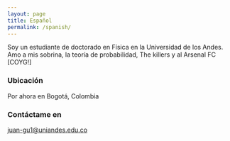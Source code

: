 ```yaml
---
layout: page
title: Español
permalink: /spanish/
---
```


Soy un estudiante de doctorado en Física en la Universidad de los Andes. Amo a mis sobrina, la teoría de probabilidad, The killers y al Arsenal FC [COYG!]

### Ubicación

Por ahora en Bogotá, Colombia

### Contáctame en

[juan-gu1@uniandes.edu.co](mailto:juan-gu1@uniandes.edu.co)

